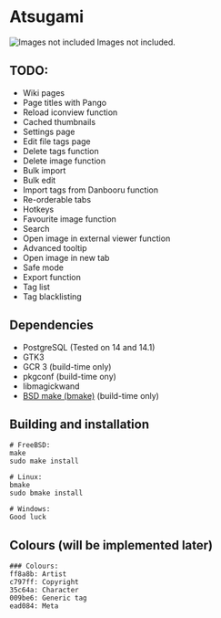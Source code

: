 Atsugami
========
![Images not included](https://github.com/natem-nvsd/atsugami/blob/master/readme_header_picture.png)
Images not included.  

TODO:
-----

*	Wiki pages
*	Page titles with Pango
*	Reload iconview function
*	Cached thumbnails
*	Settings page
*	Edit file tags page
*	Delete tags function
*	Delete image function
*	Bulk import
*	Bulk edit
*	Import tags from Danbooru function
*	Re-orderable tabs
*	Hotkeys
*	Favourite image function
*	Search
*	Open image in external viewer function
*	Advanced tooltip
*	Open image in new tab
*	Safe mode
*	Export function
*	Tag list
*	Tag blacklisting

Dependencies
------------

* PostgreSQL (Tested on 14 and 14.1)  
* GTK3  
* GCR 3 (build-time only)  
* pkgconf (build-time ony)
* libmagickwand
* [BSD make (bmake)](https://github.com/natem-nvsd/bmake) (build-time only)

Building and installation
-------------------------

```
# FreeBSD:
make
sudo make install

# Linux:
bmake
sudo bmake install

# Windows:
Good luck
```  

Colours (will be implemented later)
-----------------------------------

```
### Colours:
ff8a8b: Artist  
c797ff: Copyright  
35c64a: Character  
009be6: Generic tag  
ead084: Meta    
```
